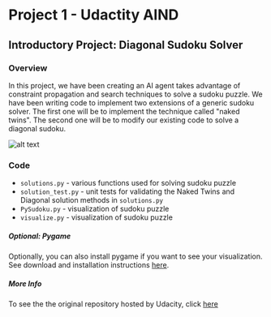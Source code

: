 # Project 1 - Udactity AIND
## Introductory Project: Diagonal Sudoku Solver


### Overview
In this project, we have been creating an AI agent takes advantage of constraint propagation and search techniques to solve a sudoku puzzle. We have been writing code to implement two extensions of a generic sudoku solver. The first one will be to implement the technique called "naked twins". The second one will be to modify our existing code to solve a diagonal sudoku.

![alt text](https://github.com/bpereira615/SudokuSolver/tree/master/images/solve_viz.gif "Sudoku solve with PyGame visualization")


### Code

* `solutions.py` - various functions used for solving sudoku puzzle
* `solution_test.py` - unit tests for validating the Naked Twins and Diagonal solution methods in `solutions.py`
* `PySudoku.py` - visualization of sudoku puzzle
* `visualize.py` - visualization of sudoku puzzle


##### Optional: Pygame

Optionally, you can also install pygame if you want to see your visualization. See download and installation instructions [here](http://www.pygame.org/download.shtml).


##### More Info

To see the the original repository hosted by Udacity, click [here](https://github.com/udacity/AIND-Sudoku)
